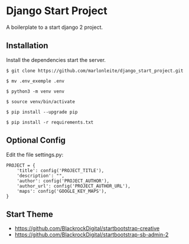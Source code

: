 # Django Start Project

A boilerplate to a start django 2 project.

## Installation

Install the dependencies start the server.


```code
$ git clone https://github.com/marlonleite/django_start_project.git

$ mv .env_exemple .env

$ python3 -m venv venv

$ source venv/bin/activate

$ pip install --upgrade pip

$ pip install -r requirements.txt
```


## Optional Config

Edit the file settings.py:

```code
PROJECT = {
    'title': config('PROJECT_TITLE'),
    'description': "",
    'author': config('PROJECT_AUTHOR'),
    'author_url': config('PROJECT_AUTHOR_URL'),
    'maps': config('GOOGLE_KEY_MAPS'),
}
```

## Start Theme

- https://github.com/BlackrockDigital/startbootstrap-creative
- https://github.com/BlackrockDigital/startbootstrap-sb-admin-2

